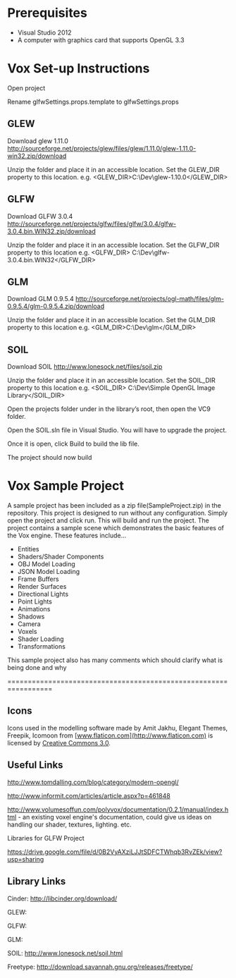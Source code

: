 # Prerequisites # 

* Visual Studio 2012
* A computer with graphics card that supports OpenGL 3.3

# Vox Set-up Instructions #

Open project

Rename glfwSettings.props.template to glfwSettings.props

## GLEW ##
Download glew 1.11.0
http://sourceforge.net/projects/glew/files/glew/1.11.0/glew-1.11.0-win32.zip/download

Unzip the folder and place it in an accessible location. Set the GLEW_DIR property to this location.
e.g. <GLEW_DIR>C:\Dev\glew-1.10.0</GLEW_DIR>
 
## GLFW ##
Download GLFW 3.0.4
http://sourceforge.net/projects/glfw/files/glfw/3.0.4/glfw-3.0.4.bin.WIN32.zip/download

Unzip the folder and place it in an accessible location. Set the GLFW_DIR property to this location
e.g. <GLFW_DIR> C:\Dev\glfw-3.0.4.bin.WIN32</GLFW_DIR>
 
## GLM ##
Download GLM 0.9.5.4
http://sourceforge.net/projects/ogl-math/files/glm-0.9.5.4/glm-0.9.5.4.zip/download

Unzip the folder and place it in an accessible location. Set the GLM_DIR property to this location
e.g. <GLM_DIR>C:\Dev\glm</GLM_DIR>
 
## SOIL ##
Download SOIL
http://www.lonesock.net/files/soil.zip

Unzip the folder and place it in an accessible location. Set the SOIL_DIR property to this location
e.g. <SOIL_DIR> C:\Dev\Simple OpenGL Image Library</SOIL_DIR>

Open the projects folder under in the library’s root, then open the VC9 folder.

Open the SOIL.sln file in Visual Studio. You will have to upgrade the project.

Once it is open, click Build to build the lib file.

The project should now build

# Vox Sample Project #

A sample project has been included as a zip file(SampleProject.zip) in the repository. This project is designed to run without any configuration. Simply open the project and click run. This will build and run the project. The project contains a sample scene which demonstrates the basic features of the Vox engine. These features include...

* Entities
* Shaders/Shader Components
* OBJ Model Loading
* JSON Model Loading
* Frame Buffers
* Render Surfaces
* Directional Lights
* Point Lights 
* Animations
* Shadows
* Camera
* Voxels
* Shader Loading
* Transformations

This sample project also has many comments which should clarify what is being done and why

=================================================================

## Icons ##
Icons used in the modelling software made by Amit Jakhu, Elegant Themes, Freepik, Icomoon from [www.flaticon.com](http://www.flaticon.com) is licensed by [Creative Commons 3.0](http://creativecommons.org/licenses/by/3.0/).

## Useful Links 

http://www.tomdalling.com/blog/category/modern-opengl/

http://www.informit.com/articles/article.aspx?p=461848

http://www.volumesoffun.com/polyvox/documentation/0.2.1/manual/index.html - an existing voxel engine's documentation, could give us ideas on handling our shader, textures, lighting. etc.


Libraries for GLFW Project

https://drive.google.com/file/d/0B2VyAXziLJJtSDFCTWhqb3RvZEk/view?usp=sharing

## Library Links ##


Cinder: http://libcinder.org/download/


GLEW: 

GLFW: 

GLM: 

SOIL: http://www.lonesock.net/soil.html

Freetype: http://download.savannah.gnu.org/releases/freetype/
